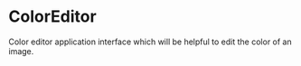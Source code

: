 # ColorEditor
 Color editor application interface which will be helpful to edit the color of an image.

